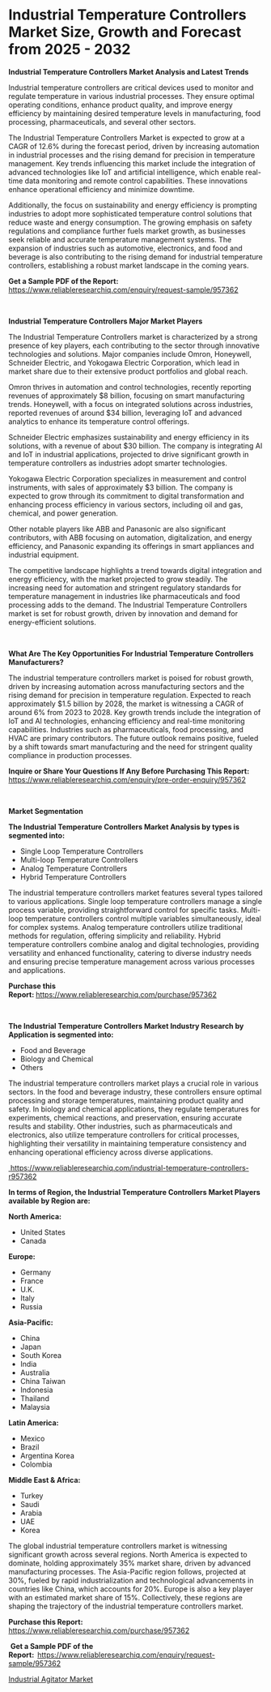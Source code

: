 <p><h1>Industrial Temperature Controllers Market Size, Growth and Forecast from 2025 - 2032</h1></p><p><strong>Industrial Temperature Controllers Market Analysis and Latest Trends</strong></p>
<p><p>Industrial temperature controllers are critical devices used to monitor and regulate temperature in various industrial processes. They ensure optimal operating conditions, enhance product quality, and improve energy efficiency by maintaining desired temperature levels in manufacturing, food processing, pharmaceuticals, and several other sectors.</p><p>The Industrial Temperature Controllers Market is expected to grow at a CAGR of 12.6% during the forecast period, driven by increasing automation in industrial processes and the rising demand for precision in temperature management. Key trends influencing this market include the integration of advanced technologies like IoT and artificial intelligence, which enable real-time data monitoring and remote control capabilities. These innovations enhance operational efficiency and minimize downtime.</p><p>Additionally, the focus on sustainability and energy efficiency is prompting industries to adopt more sophisticated temperature control solutions that reduce waste and energy consumption. The growing emphasis on safety regulations and compliance further fuels market growth, as businesses seek reliable and accurate temperature management systems. The expansion of industries such as automotive, electronics, and food and beverage is also contributing to the rising demand for industrial temperature controllers, establishing a robust market landscape in the coming years.</p></p>
<p><strong>Get a Sample PDF of the Report:&nbsp;</strong> <a href="https://www.reliableresearchiq.com/enquiry/request-sample/957362?utm_campaign=1141&utm_medium=2&utm_source=Github&utm_content=ia&utm_term=18022025&utm_id=industrial-temperature-controllers">https://www.reliableresearchiq.com/enquiry/request-sample/957362</a></p>
<p>&nbsp;</p>
<p><strong>Industrial Temperature Controllers Major Market Players</strong></p>
<p><p>The Industrial Temperature Controllers market is characterized by a strong presence of key players, each contributing to the sector through innovative technologies and solutions. Major companies include Omron, Honeywell, Schneider Electric, and Yokogawa Electric Corporation, which lead in market share due to their extensive product portfolios and global reach.</p><p>Omron thrives in automation and control technologies, recently reporting revenues of approximately $8 billion, focusing on smart manufacturing trends. Honeywell, with a focus on integrated solutions across industries, reported revenues of around $34 billion, leveraging IoT and advanced analytics to enhance its temperature control offerings.</p><p>Schneider Electric emphasizes sustainability and energy efficiency in its solutions, with a revenue of about $30 billion. The company is integrating AI and IoT in industrial applications, projected to drive significant growth in temperature controllers as industries adopt smarter technologies.</p><p>Yokogawa Electric Corporation specializes in measurement and control instruments, with sales of approximately $3 billion. The company is expected to grow through its commitment to digital transformation and enhancing process efficiency in various sectors, including oil and gas, chemical, and power generation.</p><p>Other notable players like ABB and Panasonic are also significant contributors, with ABB focusing on automation, digitalization, and energy efficiency, and Panasonic expanding its offerings in smart appliances and industrial equipment.</p><p>The competitive landscape highlights a trend towards digital integration and energy efficiency, with the market projected to grow steadily. The increasing need for automation and stringent regulatory standards for temperature management in industries like pharmaceuticals and food processing adds to the demand. The Industrial Temperature Controllers market is set for robust growth, driven by innovation and demand for energy-efficient solutions.</p></p>
<p>&nbsp;</p>
<p><strong>What Are The Key Opportunities For Industrial Temperature Controllers Manufacturers?</strong></p>
<p><p>The industrial temperature controllers market is poised for robust growth, driven by increasing automation across manufacturing sectors and the rising demand for precision in temperature regulation. Expected to reach approximately $1.5 billion by 2028, the market is witnessing a CAGR of around 6% from 2023 to 2028. Key growth trends include the integration of IoT and AI technologies, enhancing efficiency and real-time monitoring capabilities. Industries such as pharmaceuticals, food processing, and HVAC are primary contributors. The future outlook remains positive, fueled by a shift towards smart manufacturing and the need for stringent quality compliance in production processes.</p></p>
<p><strong>Inquire or Share Your Questions If Any Before Purchasing This Report:</strong> <a href="https://www.reliableresearchiq.com/enquiry/pre-order-enquiry/957362?utm_campaign=1141&utm_medium=2&utm_source=Github&utm_content=ia&utm_term=18022025&utm_id=industrial-temperature-controllers">https://www.reliableresearchiq.com/enquiry/pre-order-enquiry/957362</a></p>
<p>&nbsp;</p>
<p><strong>Market Segmentation</strong></p>
<p><strong>The Industrial Temperature Controllers Market Analysis by types is segmented into:</strong></p>
<p><ul><li>Single Loop Temperature Controllers</li><li>Multi-loop Temperature Controllers</li><li>Analog Temperature Controllers</li><li>Hybrid Temperature Controllers</li></ul></p>
<p><p>The industrial temperature controllers market features several types tailored to various applications. Single loop temperature controllers manage a single process variable, providing straightforward control for specific tasks. Multi-loop temperature controllers control multiple variables simultaneously, ideal for complex systems. Analog temperature controllers utilize traditional methods for regulation, offering simplicity and reliability. Hybrid temperature controllers combine analog and digital technologies, providing versatility and enhanced functionality, catering to diverse industry needs and ensuring precise temperature management across various processes and applications.</p></p>
<p><strong>Purchase this Report:&nbsp;</strong><a href="https://www.reliableresearchiq.com/purchase/957362?utm_campaign=1141&utm_medium=2&utm_source=Github&utm_content=ia&utm_term=18022025&utm_id=industrial-temperature-controllers">https://www.reliableresearchiq.com/purchase/957362</a></p>
<p>&nbsp;</p>
<p><strong>The Industrial Temperature Controllers Market Industry Research by Application is segmented into:</strong></p>
<p><ul><li>Food and Beverage</li><li>Biology and Chemical</li><li>Others</li></ul></p>
<p><p>The industrial temperature controllers market plays a crucial role in various sectors. In the food and beverage industry, these controllers ensure optimal processing and storage temperatures, maintaining product quality and safety. In biology and chemical applications, they regulate temperatures for experiments, chemical reactions, and preservation, ensuring accurate results and stability. Other industries, such as pharmaceuticals and electronics, also utilize temperature controllers for critical processes, highlighting their versatility in maintaining temperature consistency and enhancing operational efficiency across diverse applications.</p></p>
<p><a href="https://www.reliableresearchiq.com/industrial-temperature-controllers-r957362?utm_campaign=1141&utm_medium=2&utm_source=Github&utm_content=ia&utm_term=18022025&utm_id=industrial-temperature-controllers">&nbsp;https://www.reliableresearchiq.com/industrial-temperature-controllers-r957362</a></p>
<p><strong>In terms of Region, the Industrial Temperature Controllers Market Players available by Region are:</strong></p>
<p>
    <p> <strong> North America: </strong>
        <ul>
            <li>United States</li>
            <li>Canada</li>
        </ul>
        </p> 
    <p> <strong> Europe: </strong>
        <ul>
            <li>Germany</li>
            <li>France</li>
            <li>U.K.</li>
            <li>Italy</li>
            <li>Russia</li>
        </ul>
        </p> 
    <p> <strong> Asia-Pacific: </strong>
        <ul>
            <li>China</li>
            <li>Japan</li>
            <li>South Korea</li>
            <li>India</li>
            <li>Australia</li>
            <li>China Taiwan</li>
            <li>Indonesia</li>
            <li>Thailand</li>
            <li>Malaysia</li>
        </ul>
        </p> 
    <p> <strong> Latin America: </strong>
        <ul>
            <li>Mexico</li>
            <li>Brazil</li>
            <li>Argentina Korea</li>
            <li>Colombia</li>
        </ul>
        </p> 
    <p> <strong> Middle East & Africa: </strong>
        <ul>
            <li>Turkey</li>
            <li>Saudi</li>
            <li>Arabia</li>
            <li>UAE</li>
            <li>Korea</li>
        </ul>
    </p>
    </p>
<p><p>The global industrial temperature controllers market is witnessing significant growth across several regions. North America is expected to dominate, holding approximately 35% market share, driven by advanced manufacturing processes. The Asia-Pacific region follows, projected at 30%, fueled by rapid industrialization and technological advancements in countries like China, which accounts for 20%. Europe is also a key player with an estimated market share of 15%. Collectively, these regions are shaping the trajectory of the industrial temperature controllers market.</p></p>
<p><strong>Purchase this Report: </strong><a href="https://www.reliableresearchiq.com/purchase/957362?utm_campaign=1141&utm_medium=2&utm_source=Github&utm_content=ia&utm_term=18022025&utm_id=industrial-temperature-controllers">https://www.reliableresearchiq.com/purchase/957362</a></p>
<p>&nbsp;<strong>Get a Sample PDF of the Report:&nbsp;&nbsp;</strong><a href="https://www.reliableresearchiq.com/enquiry/request-sample/957362?utm_campaign=1141&utm_medium=2&utm_source=Github&utm_content=ia&utm_term=18022025&utm_id=industrial-temperature-controllers">https://www.reliableresearchiq.com/enquiry/request-sample/957362</a></p>
<p><strong></strong></p>
<p><p><a href="https://github.com/juniordelafrance/Market-Research-Report-List-5/blob/main/industrial-agitator-market.md?utm_campaign=1141&utm_medium=2&utm_source=Github&utm_content=ia&utm_term=18022025&utm_id=industrial-temperature-controllers">Industrial Agitator Market</a></p></p>